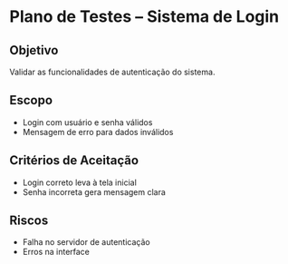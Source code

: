 # Plano de Testes – Sistema de Login

## Objetivo
Validar as funcionalidades de autenticação do sistema.

## Escopo
- Login com usuário e senha válidos
- Mensagem de erro para dados inválidos

## Critérios de Aceitação
- Login correto leva à tela inicial
- Senha incorreta gera mensagem clara

## Riscos
- Falha no servidor de autenticação
- Erros na interface